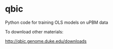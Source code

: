# qbic
Python code for training OLS models on uPBM data

To download other materials:

http://qbic.genome.duke.edu/downloads
